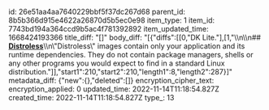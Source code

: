 id: 26e51aa4aa7640229bbf5f37dc267d68
parent_id: 8b5b366d915e4622a26870d5b5ec0e98
item_type: 1
item_id: 7743bd194a364ccd9b5ac4f781392892
item_updated_time: 1668424193366
title_diff: "[]"
body_diff: "[{\"diffs\":[[0,\"DK Lite.\"],[1,\"\\\n\\\n## [**Distroless**](https://github.com/GoogleContainerTools/distroless)\\\n\\\"Distroless\\\" images contain only your application and its runtime dependencies. They do not contain package managers, shells or any other programs you would expect to find in a standard Linux distribution.\"]],\"start1\":210,\"start2\":210,\"length1\":8,\"length2\":287}]"
metadata_diff: {"new":{},"deleted":[]}
encryption_cipher_text: 
encryption_applied: 0
updated_time: 2022-11-14T11:18:54.827Z
created_time: 2022-11-14T11:18:54.827Z
type_: 13